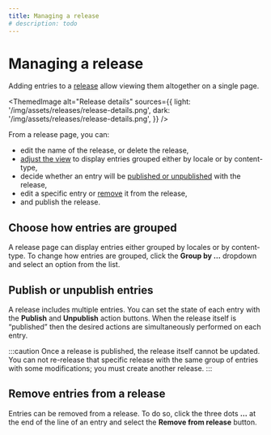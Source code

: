 ```yaml
---
title: Managing a release
# description: todo
---
```


# Managing a release

Adding entries to a [release](/user-docs/releases/introduction) allow viewing them altogether on a single page.

<!-- TODO: add actual screenshots for both light and dark modes -->
<ThemedImage
  alt="Release details"
  sources={{
    light: '/img/assets/releases/release-details.png',
    dark: '/img/assets/releases/release-details.png',
  }}
/>

From a release page, you can:

- edit the name of the release, or delete the release,
- [adjust the view](#choose-how-entries-are-grouped) to display entries grouped either by locale or by content-type,
- decide whether an entry will be [published or unpublished](#publish-or-unpublish-entries) with the release,
- edit a specific entry or [remove](#remove-entries-from-a-release) it from the release,
- and publish the release.

## Choose how entries are grouped

A release page can display entries either grouped by locales or by content-type. To change how entries are grouped, click the **Group by …** dropdown and select an option from the list.

<!-- TODO: add screenshot? -->

## Publish or unpublish entries

A release includes multiple entries. You can set the state of each entry with the **Publish** and **Unpublish** action buttons. When the release itself is “published” then the desired actions are simultaneously performed on each entry.

:::caution
Once a release is published, the release itself cannot be updated. You can not re-release that specific release with the same group of entries with some modifications; you must create another release.
:::

## Remove entries from a release

<!-- TODO: double-check icon and button name -->
Entries can be removed from a release. To do so, click the three dots **…** at the end of the line of an entry and select the **Remove from release** button.
